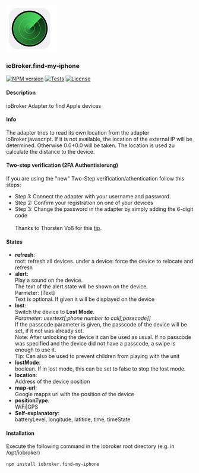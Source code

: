 ![Logo](media/find-my-iphone.png)

### ioBroker.find-my-iphone 

[![NPM version](http://img.shields.io/npm/v/iobroker.find-my-iphone.svg)](https://www.npmjs.com/package/iobroker.find-my-iphone)
[![Tests](http://img.shields.io/travis/soef/ioBroker.find-my-iphone/master.svg)](https://travis-ci.org/soef/ioBroker.find-my-iphone)
[![License](https://img.shields.io/badge/license-MIT-blue.svg?style=flat)](https://github.com/soef/iobroker.find-my-iphone/blob/master/LICENSE)

<!--[![Build status](https://ci.appveyor.com/api/projects/status/9n5s1wgam59b4fv9?svg=true)](https://ci.appveyor.com/project/soef/iobroker-find-my-iphone)-->

#### Description

ioBroker Adapter to find Apple devices


#### Info

The adapter tries to read its own location from the adapter ioBroker.javascript. If it is not available, the location of the external IP will be determined. Otherwise 0.0+0.0 will be taken. The location is used zu calculate the distance to the device.

#### Two-step verification (2FA Authentisierung)
If you are using the "new" Two-Step verification/athentication follow this steps:
- Step 1: Connect the adapter with your username and password.
- Step 2: Confirm your registration on one of your devices
- Step 3: Change the password in the adapter by simply adding the 6-digit code
<br><br>
Thanks to Thorsten Voß for this [tip](https://github.com/soef/ioBroker.find-my-iphone/issues/3#issuecomment-289200613).

#### States
- **refresh**:<br>
  root: refresh all devices.
  under a device: force the device to relocate and refresh
- **alert**:<br>
  Play a sound on the device.<br> The text of the alert state will be shown on the device.<br>
  Parmeter: [Text]<br>
  Text is optional. If given it will be displayed on the device
- **lost**:<br>
  Switch the device to **Lost Mode**.<br>
  *Parameter: usertext[;phone number to call[;passcode]]*<br>
  If the passcode parameter is given, the passcode of the device will be set, if it not was already set.<br>
  Note: After unlocking the device it can be used as usual. If no passcode was specified and the device did not have a passcode, a swipe is enough to use it.<br>
  Tip: Can also be used to prevent children from playing with the unit
- **lostMode**:<br>
  boolean. If in lost mode, this can be set to false to stop the lost mode.
- **location**:<br>
  Address of the device position
- **map-url**:<br>
  Google mapps url with the position of the device
- **positionType**:<br>
  WiFi|GPS 
- **Self-explanatory**:<br>
  batteryLevel, longitude, latitide, time, timeState 

#### Installation
Execute the following command in the iobroker root directory (e.g. in /opt/iobroker)
```
npm install iobroker.find-my-iphone 
```
<!--
### License
The MIT License (MIT)

Copyright (c) 2016-2017 soef <soef@gmx.net>

Permission is hereby granted, free of charge, to any person obtaining a copy
of this software and associated documentation files (the "Software"), to deal
in the Software without restriction, including without limitation the rights
to use, copy, modify, merge, publish, distribute, sublicense, and/or sell
copies of the Software, and to permit persons to whom the Software is
furnished to do so, subject to the following conditions:

The above copyright notice and this permission notice shall be included in
all copies or substantial portions of the Software.

THE SOFTWARE IS PROVIDED "AS IS", WITHOUT WARRANTY OF ANY KIND, EXPRESS OR
IMPLIED, INCLUDING BUT NOT LIMITED TO THE WARRANTIES OF MERCHANTABILITY,
FITNESS FOR A PARTICULAR PURPOSE AND NONINFRINGEMENT. IN NO EVENT SHALL THE
AUTHORS OR COPYRIGHT HOLDERS BE LIABLE FOR ANY CLAIM, DAMAGES OR OTHER
LIABILITY, WHETHER IN AN ACTION OF CONTRACT, TORT OR OTHERWISE, ARISING FROM,
OUT OF OR IN CONNECTION WITH THE SOFTWARE OR THE USE OR OTHER DEALINGS IN
THE SOFTWARE.
-->